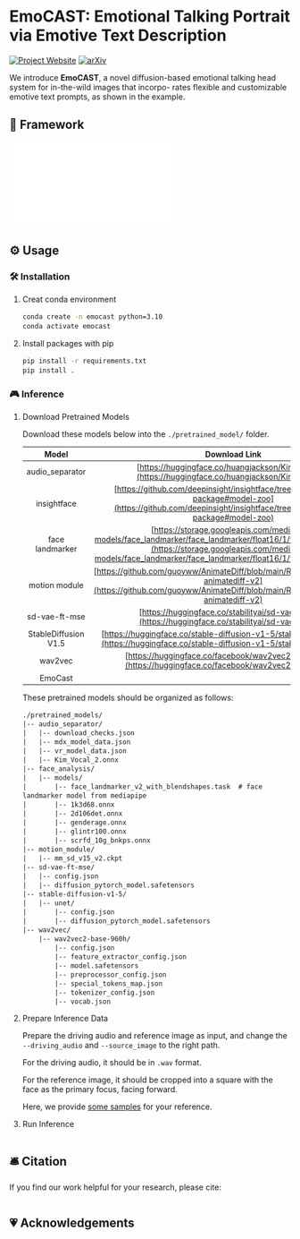 # EmoCAST: Emotional Talking Portrait via Emotive Text Description

[![Project Website](https://img.shields.io/badge/Project-Website-Green)](https:)
[![arXiv](https://img.shields.io/badge/ArXiv--red)](https://arxiv.org/abs/)

We introduce **EmoCAST**, a novel diffusion-based emotional talking head system for in-the-wild images that incorpo-
rates flexible and customizable emotive text prompts, as shown in the example.


## 🔧️ Framework

![method](assets/method.pdf)

## ⚙️ Usage
### 🛠️ Installation

1. Creat conda environment
   ```bash
   conda create -n emocast python=3.10
   conda activate emocast
   ```

2. Install packages with pip

   ```bash
   pip install -r requirements.txt
   pip install .
   ```

### 🎮 Inference

1. Download Pretrained Models
   
   Download these models below into the `./pretrained_model/` folder.
  
    |  Model | Download Link |   
    |:--------:|:------------:|
    |audio_separator |  [https://huggingface.co/huangjackson/Kim_Vocal_2](https://huggingface.co/huangjackson/Kim_Vocal_2)|
    |insightface | [https://github.com/deepinsight/insightface/tree/master/python-package#model-zoo](https://github.com/deepinsight/insightface/tree/master/python-package#model-zoo)|
    |face landmarker | [https://storage.googleapis.com/mediapipe-models/face_landmarker/face_landmarker/float16/1/face_landmarker.task](https://storage.googleapis.com/mediapipe-models/face_landmarker/face_landmarker/float16/1/face_landmarker.task) |
    |motion module | [https://github.com/guoyww/AnimateDiff/blob/main/README.md#202309-animatediff-v2](https://github.com/guoyww/AnimateDiff/blob/main/README.md#202309-animatediff-v2)|
    |sd-vae-ft-mse | [https://huggingface.co/stabilityai/sd-vae-ft-mse](https://huggingface.co/stabilityai/sd-vae-ft-mse)|
    |StableDiffusion V1.5|[https://huggingface.co/stable-diffusion-v1-5/stable-diffusion-v1-5](https://huggingface.co/stable-diffusion-v1-5/stable-diffusion-v1-5)|
    |wav2vec | [https://huggingface.co/facebook/wav2vec2-base-960h](https://huggingface.co/facebook/wav2vec2-base-960h)|
    |EmoCast||

    These pretrained models should be organized as follows:

    ```text
    ./pretrained_models/
    |-- audio_separator/
    |   |-- download_checks.json
    |   |-- mdx_model_data.json
    |   |-- vr_model_data.json
    |   |-- Kim_Vocal_2.onnx
    |-- face_analysis/
    |   |-- models/
    |       |-- face_landmarker_v2_with_blendshapes.task  # face landmarker model from mediapipe
    |       |-- 1k3d68.onnx
    |       |-- 2d106det.onnx
    |       |-- genderage.onnx
    |       |-- glintr100.onnx
    |       |-- scrfd_10g_bnkps.onnx
    |-- motion_module/
    |   |-- mm_sd_v15_v2.ckpt
    |-- sd-vae-ft-mse/
    |   |-- config.json
    |   |-- diffusion_pytorch_model.safetensors
    |-- stable-diffusion-v1-5/
    |   |-- unet/
    |       |-- config.json
    |       |-- diffusion_pytorch_model.safetensors
    |-- wav2vec/
        |-- wav2vec2-base-960h/
            |-- config.json
            |-- feature_extractor_config.json
            |-- model.safetensors
            |-- preprocessor_config.json
            |-- special_tokens_map.json
            |-- tokenizer_config.json
            |-- vocab.json
    ```

2. Prepare Inference Data

   Prepare the driving audio and reference image as input, and change the `--driving_audio` and `--source_image` to the right path.

   For the driving audio, it should be in `.wav` format.

   For the reference image, it should be cropped into a square with the face as the primary focus, facing forward. 
   
   Here, we provide [some samples](examples/) for your reference.


3. Run Inference
   ```bash
   
   ```

## 🛎 Citation
If you find our work helpful for your research, please cite:
```

```

## 💗 Acknowledgements
